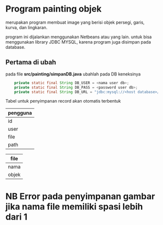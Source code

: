 # Program painting objek
merupakan program membuat image yang berisi objek persegi, garis, kurva, dan lingkaran.

program ini dijalankan menggunakan Netbeans atau yang lain.
untuk bisa menggunakan library JDBC MYSQL, karena program juga disimpan pada database.

## Pertama di ubah
pada file **src/painting/simpanDB.java** ubahlah pada DB keneksinya
```java
    private static final String DB_USER = <nama user db>;
    private static final String DB_PASS = <password user db>;
    private static final String DB_URL = "jdbc:mysql://<host database>/<nama database>";
```
Tabel untuk penyimpanan record akan otomatis terbentuk

| pengguna |
|----------|
|id|
|user|
|file|
|path|

|file|
|----|
|nama|
|objek|


# NB Error pada penyimpanan gambar jika nama file memiliki spasi lebih dari 1
